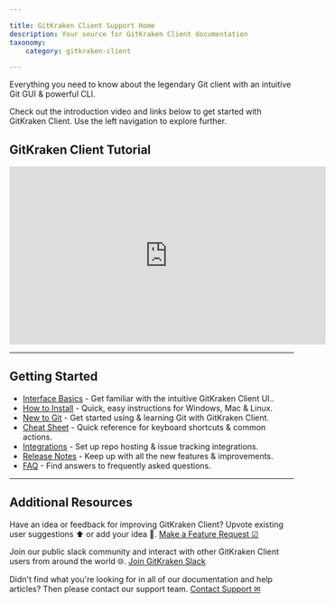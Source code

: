 ```yaml
---

title: GitKraken Client Support Home
description: Your source for GitKraken Client documentation
taxonomy:
    category: gitkraken-client

---
```


Everything you need to know about the legendary Git client with an intuitive Git GUI & powerful CLI.

Check out the introduction video and links below to get started with GitKraken Client. Use the left navigation to explore further.

## GitKraken Client Tutorial

<div class='embed-container embed-container--16-9'>
    <iframe width='560' height='315' src='https://www.youtube.com/embed/RiAeNSFjjLc?rel=0&vq=hd1080' frameborder='0' allowfullscreen></iframe>
</div>

***

## Getting Started


- [Interface Basics](/gitkraken-client/interface/) - Get familiar with the intuitive GitKraken Client UI..
- [How to Install](/gitkraken-client/how-to-install/) -  Quick, easy instructions for Windows, Mac & Linux. 
- [New to Git](/gitkraken-client/guide/) - Get started using & learning Git with GitKraken Client.
- [Cheat Sheet](https://www.gitkraken.com/pdfs/gitkraken-git-gui-cheat-sheet) - Quick reference for keyboard shortcuts & common actions.
- [Integrations](/gitkraken-client/integrations/) - Set up repo hosting & issue tracking integrations.
- [Release Notes](/gitkraken-client/current/) - Keep up with all the new features & improvements.
- [FAQ](/gitkraken-client/faq/) - Find answers to frequently asked questions.

***

## Additional Resources

Have an idea or feedback for improving GitKraken Client? Upvote existing user suggestions ⬆️ or add your idea 📝.
[Make a Feature Request ☑](https://feedback.gitkraken.com/)

Join our public slack community and interact with other GitKraken Client users from around the world 🌐.
[Join GitKraken Slack](https://slack.gitkraken.com/)

Didn't find what you're looking for in all of our documentation and help articles? Then please contact our support team.
[Contact Support ✉](https://www.gitkraken.com/git-client/contact-support)

